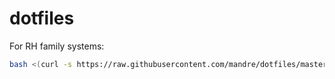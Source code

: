 # dotfiles

For RH family systems:

```sh
bash <(curl -s https://raw.githubusercontent.com/mandre/dotfiles/master/bin/initialize_rh)
```
